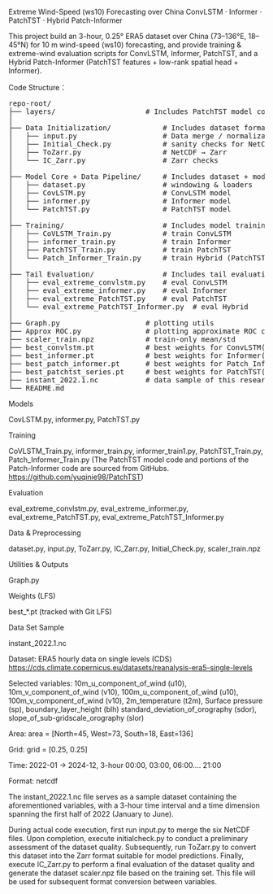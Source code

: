 Extreme Wind-Speed (ws10) Forecasting over China
ConvLSTM · Informer · PatchTST · Hybrid Patch-Informer

This project build an 3-hour, 0.25° ERA5 dataset over China (73–136°E, 18–45°N) for 10 m wind-speed (ws10) forecasting, and provide training & extreme-wind evaluation scripts 
for ConvLSTM, Informer, PatchTST, and a Hybrid Patch-Informer (PatchTST features + low-rank spatial head + Informer).

Code Structure：
<pre>
repo-root/
├── layers/                     # Includes PatchTST model components such as PatchTST-backbone
│
├── Data Initialization/            # Includes dataset format conversion and quality checks
│   ├── input.py                    # Data merge / normalization
│   ├── Initial_Check.py            # sanity checks for NetCDF
│   ├── ToZarr.py                   # NetCDF → Zarr
│   └── IC_Zarr.py                  # Zarr checks
│
├── Model Core + Data Pipeline/     # Includes dataset + model main body
│   ├── dataset.py                  # windowing & loaders
│   ├── CovLSTM.py                  # ConvLSTM model
│   ├── informer.py                 # Informer model
│   └── PatchTST.py                 # PatchTST model
│
├── Training/                       # Includes model training code
│   ├── CoVLSTM_Train.py            # train ConvLSTM
│   ├── informer_train.py           # train Informer
│   ├── PatchTST_Train.py           # train PatchTST
│   └── Patch_Informer_Train.py     # train Hybrid (PatchTST+low-rank head+Informer)
│ 
├── Tail Evaluation/                # Includes tail evaluation code
│   ├── eval_extreme_convlstm.py    # eval ConvLSTM
│   ├── eval_extreme_informer.py    # eval Informer
│   ├── eval_extreme_PatchTST.py    # eval PatchTST
│   └── eval_extreme_PatchTST_Informer.py  # eval Hybrid
│
├── Graph.py                    # plotting utils
├── Approx ROC.py               # plotting approximate ROC curve
├── scaler_train.npz            # train-only mean/std
├── best_convlstm.pt            # best weights for ConvLSTM(Git LFS)
├── best_informer.pt            # best weights for Informer(Git LFS)
├── best_patch_informer.pt      # best weights for Patch_Informer(Git LFS)
├── best_patchtst_series.pt     # best weights for PatchTST(Git LFS)
├── instant_2022.1.nc           # data sample of this research(Git LFS)
└── README.md
</pre>



Models

CovLSTM.py, informer.py, PatchTST.py

Training

CoVLSTM_Train.py, informer_train.py, informer_train1.py,
PatchTST_Train.py, Patch_Informer_Train.py
(The PatchTST model code and portions of the Patch-Informer code are sourced from GitHubs. https://github.com/yuqinie98/PatchTST)

Evaluation

eval_extreme_convlstm.py, eval_extreme_informer.py,
eval_extreme_PatchTST.py, eval_extreme_PatchTST_Informer.py

Data & Preprocessing

dataset.py, input.py, ToZarr.py, IC_Zarr.py, Initial_Check.py,
scaler_train.npz

Utilities & Outputs

Graph.py

Weights (LFS)

best_*.pt (tracked with Git LFS)

Data Set Sample

instant_2022.1.nc

</details>

Dataset: ERA5 hourly data on single levels (CDS)
https://cds.climate.copernicus.eu/datasets/reanalysis-era5-single-levels

Selected variables:
10m_u_component_of_wind (u10), 10m_v_component_of_wind (v10),
100m_u_component_of_wind (u10), 100m_v_component_of_wind (v10),
2m_temperature (t2m), Surface pressure (sp), boundary_layer_height (blh)
standard_deviation_of_orography (sdor), slope_of_sub-gridscale_orography (slor)

Area: area = [North=45, West=73, South=18, East=136]

Grid: grid = [0.25, 0.25]

Time: 2022-01 → 2024-12, 3-hour 00:00, 03:00, 06:00.... 21:00

Format: netcdf

The instant_2022.1.nc file serves as a sample dataset containing the aforementioned variables, with a 3-hour time interval and a time dimension spanning the first half of 2022 (January to June).

During actual code execution, first run input.py to merge the six NetCDF files. Upon completion, execute initialcheck.py to conduct a preliminary assessment of the dataset quality. Subsequently, run ToZarr.py to convert this dataset into the Zarr format suitable for model predictions. Finally, execute IC_Zarr.py to perform a final evaluation of the dataset quality and generate the dataset scaler.npz file based on the training set. This file will be used for subsequent format conversion between variables.
